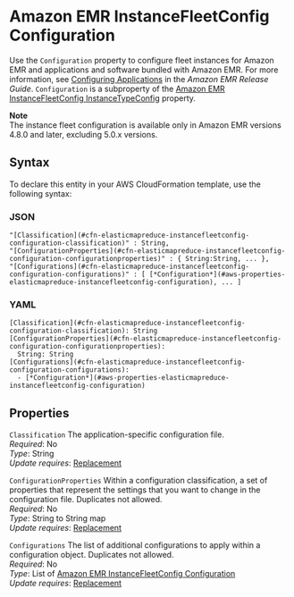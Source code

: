 # Amazon EMR InstanceFleetConfig Configuration<a name="aws-properties-elasticmapreduce-instancefleetconfig-configuration"></a>

Use the `Configuration` property to configure fleet instances for Amazon EMR and applications and software bundled with Amazon EMR\. For more information, see [Configuring Applications](http://docs.aws.amazon.com/emr/latest/ReleaseGuide/emr-configure-apps.html) in the *Amazon EMR Release Guide*\. `Configuration` is a subproperty of the [Amazon EMR InstanceFleetConfig InstanceTypeConfig](aws-properties-elasticmapreduce-instancefleetconfig-instancetypeconfig.md) property\.

**Note**  
The instance fleet configuration is available only in Amazon EMR versions 4\.8\.0 and later, excluding 5\.0\.x versions\.

## Syntax<a name="aws-properties-elasticmapreduce-instancefleetconfig-configuration-syntax"></a>

To declare this entity in your AWS CloudFormation template, use the following syntax:

### JSON<a name="aws-properties-elasticmapreduce-instancefleetconfig-configuration-syntax.json"></a>

```
"[Classification](#cfn-elasticmapreduce-instancefleetconfig-configuration-classification)" : String,
"[ConfigurationProperties](#cfn-elasticmapreduce-instancefleetconfig-configuration-configurationproperties)" : { String:String, ... },
"[Configurations](#cfn-elasticmapreduce-instancefleetconfig-configuration-configurations)" : [ [*Configuration*](#aws-properties-elasticmapreduce-instancefleetconfig-configuration), ... ]
```

### YAML<a name="aws-properties-elasticmapreduce-instancefleetconfig-configuration-syntax.yaml"></a>

```
[Classification](#cfn-elasticmapreduce-instancefleetconfig-configuration-classification): String
[ConfigurationProperties](#cfn-elasticmapreduce-instancefleetconfig-configuration-configurationproperties): 
  String: String
[Configurations](#cfn-elasticmapreduce-instancefleetconfig-configuration-configurations): 
  - [*Configuration*](#aws-properties-elasticmapreduce-instancefleetconfig-configuration)
```

## Properties<a name="aws-properties-elasticmapreduce-instancefleetconfig-configuration-properties"></a>

`Classification`  <a name="cfn-elasticmapreduce-instancefleetconfig-configuration-classification"></a>
The application\-specific configuration file\.  
*Required*: No  
*Type*: String  
*Update requires*: [Replacement](using-cfn-updating-stacks-update-behaviors.md#update-replacement)

`ConfigurationProperties`  <a name="cfn-elasticmapreduce-instancefleetconfig-configuration-configurationproperties"></a>
Within a configuration classification, a set of properties that represent the settings that you want to change in the configuration file\. Duplicates not allowed\.  
*Required*: No  
*Type*: String to String map  
*Update requires*: [Replacement](using-cfn-updating-stacks-update-behaviors.md#update-replacement)

`Configurations`  <a name="cfn-elasticmapreduce-instancefleetconfig-configuration-configurations"></a>
The list of additional configurations to apply within a configuration object\. Duplicates not allowed\.  
*Required*: No  
*Type*: List of [Amazon EMR InstanceFleetConfig Configuration](#aws-properties-elasticmapreduce-instancefleetconfig-configuration)  
*Update requires*: [Replacement](using-cfn-updating-stacks-update-behaviors.md#update-replacement)